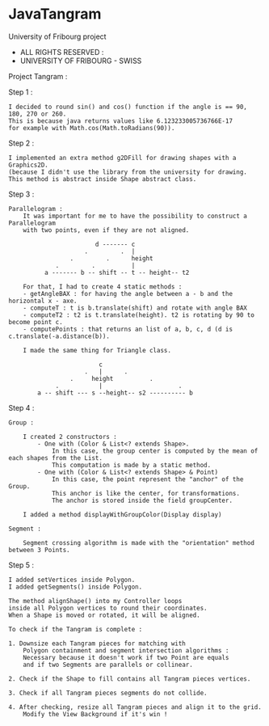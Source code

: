 # JavaTangram
University of Fribourg project 


 * ALL RIGHTS RESERVED :
 * UNIVERSITY OF FRIBOURG - SWISS

Project Tangram :

Step 1 :

    I decided to round sin() and cos() function if the angle is == 90, 180, 270 or 260.
    This is because java returns values like 6.123233005736766E-17
    for example with Math.cos(Math.toRadians(90)).

Step 2 :

    I implemented an extra method g2DFill for drawing shapes with a Graphics2D.
    (because I didn't use the library from the university for drawing.
    This method is abstract inside Shape abstract class.

Step 3 :

    Parallelogram :
        It was important for me to have the possibility to construct a Parallelogram
        with two points, even if they are not aligned.

                            d ------- c
                         .         .  |
                     .         .      height
                 .         .          |
              a ------- b -- shift -- t -- height-- t2

        For that, I had to create 4 static methods :
        - getAngleBAX : for having the angle between a - b and the horizontal x - axe.
        - computeT : t is b.translate(shift) and rotate with angle BAX
        - computeT2 : t2 is t.translate(height). t2 is rotating by 90 to become point c.
        - computePoints : that returns an list of a, b, c, d (d is c.translate(-a.distance(b)).

        I made the same thing for Triangle class.

                             c
                         .   |      .
                     .     height          .
                 .           |                     .
            a -- shift --- s --height-- s2 ---------- b

Step 4 :

    Group :

        I created 2 constructors :
            - One with (Color & List<? extends Shape>.
                In this case, the group center is computed by the mean of each shapes from the List.
                This computation is made by a static method.
            - One with (Color & List<? extends Shape> & Point)
                In this case, the point represent the "anchor" of the Group.
                This anchor is like the center, for transformations.
                The anchor is stored inside the field groupCenter.

        I added a method displayWithGroupColor(Display display)

    Segment :

        Segment crossing algorithm is made with the "orientation" method between 3 Points.


Step 5 :

    I added setVertices inside Polygon.
    I added getSegments() inside Polygon.

    The method alignShape() into my Controller loops
    inside all Polygon vertices to round their coordinates.
    When a Shape is moved or rotated, it will be aligned.

    To check if the Tangram is complete :

    1. Downsize each Tangram pieces for matching with
        Polygon containment and segment intersection algorithms :
        Necessary because it doesn't work if two Point are equals
        and if two Segments are parallels or collinear.

    2. Check if the Shape to fill contains all Tangram pieces vertices.

    3. Check if all Tangram pieces segments do not collide.

    4. After checking, resize all Tangram pieces and align it to the grid.
        Modify the View Background if it's win !




